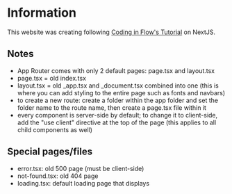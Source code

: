 # Information
This website was creating following [Coding in Flow's Tutorial](https://www.youtube.com/watch?v=fqfer6xMp2A&t=2574s) on NextJS.
## Notes
* App Router comes with only 2 default pages: page.tsx and layout.tsx
* page.tsx = old index.tsx
* layout.tsx = old _app.tsx and _document.tsx combined into one (this is where you can add styling to the entire page such as fonts and navbars)
* to create a new route: create a folder within the app folder and set the folder name to the route name, then create a page.tsx file within it
* every component is server-side by default; to change it to client-side, add the "use client" directive at the top of the page (this applies to all child components as well)

## Special pages/files
* error.tsx: old 500 page (must be client-side)
* not-found.tsx: old 404 page
* loading.tsx: default loading page that displays
